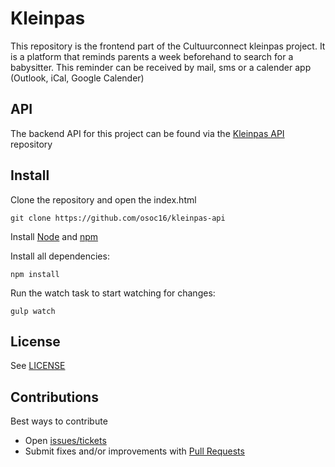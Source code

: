 # Kleinpas
This repository is the frontend part of the Cultuurconnect kleinpas project. It is a platform that reminds parents a week beforehand to search for a babysitter. This reminder can be received by mail, sms or a calender app (Outlook, iCal, Google Calender)

## API
The backend API for this project can be found via the [Kleinpas API](https://github.com/osoc16/kleinpas-api) repository

## Install
Clone the repository and open the index.html

```shell
git clone https://github.com/osoc16/kleinpas-api
```

Install [Node](https://nodejs.org) and [npm](https://npmjs.org)

Install all dependencies:

```shell
npm install
```

Run the watch task to start watching for changes:

```shell
gulp watch
```

## License
See [LICENSE](LICENSE)

## Contributions
Best ways to contribute
* Open [issues/tickets](../../issues)
* Submit fixes and/or improvements with [Pull Requests](../../pulls)
